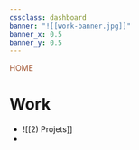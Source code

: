 ```yaml
---
cssclass: dashboard
banner: "![[work-banner.jpg]]"
banner_x: 0.5
banner_y: 0.5
---
```

<div class="title" style="color:Sienna">HOME</div>

# Work
- ![[2) Projets]]
- 
